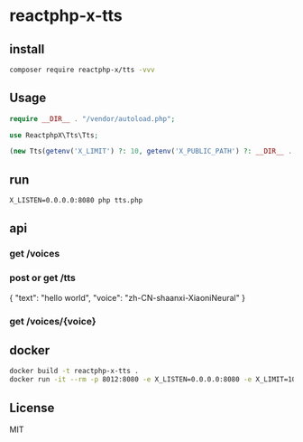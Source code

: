 # reactphp-x-tts

## install
```bash
composer require reactphp-x/tts -vvv
```

## Usage
```php
require __DIR__ . "/vendor/autoload.php";

use ReactphpX\Tts\Tts;

(new Tts(getenv('X_LIMIT') ?: 10, getenv('X_PUBLIC_PATH') ?: __DIR__ . '/public/'))->run();

```

## run

```
X_LISTEN=0.0.0.0:8080 php tts.php
```


## api

### get /voices

### post or get /tts

{
    "text": "hello world",
    "voice": "zh-CN-shaanxi-XiaoniNeural"
}

### get /voices/{voice}


## docker

```bash
docker build -t reactphp-x-tts .
docker run -it --rm -p 8012:8080 -e X_LISTEN=0.0.0.0:8080 -e X_LIMIT=10 -e X_PUBLIC_PATH=/var/www/examples/public/ reactphp-x-tts php /var/www/examples/01.php
```


## License
MIT
